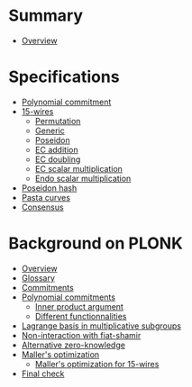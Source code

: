 # Summary

- [Overview](./crypto/overview.md)

# Specifications

- [Polynomial commitment](./specs/polynomial_commitment.md)
- [15-wires](./specs/15_wires/15_wires.md)
  - [Permutation](./specs/15_wires/permutation.md)
  - [Generic](./specs/15_wires/generic.md)
  - [Poseidon](./specs/15_wires/poseidon.md)
  - [EC addition]()
  - [EC doubling]()
  - [EC scalar multiplication]()
  - [Endo scalar multiplication]()
- [Poseidon hash](./specs/poseidon.md)
- [Pasta curves](./specs/pasta_curves.md)
- [Consensus]()

# Background on PLONK

- [Overview](./crypto/plonk/overview.md)
- [Glossary](./crypto/plonk/glossary.md)
- [Commitments](./crypto/plonk/commitments.md)
- [Polynomial commitments](./crypto/plonk/polynomial_commitments.md)
  - [Inner product argument](./crypto/plonk/inner_product.md)
  - [Different functionnalities](./crypto/plonk/inner_product_api.md)
- [Lagrange basis in multiplicative subgroups](./crypto/plonk/lagrange.md)
- [Non-interaction with fiat-shamir](./crypto/plonk/fiat_shamir.md)
- [Alternative zero-knowledge](./crypto/plonk/zkpm.md)
- [Maller's optimization](./crypto/plonk/maller.md)
  - [Maller's optimization for 15-wires](./crypto/plonk/maller_15.md)
- [Final check](./crypto/plonk/final_check.md)
